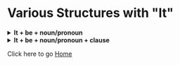 
# Various Structures with "It"

<details>
<summary>
<b>It + be + noun/pronoun</b>
</summary>
It is me/It is I.<br>
(यह मैं हूं)<br>

It is you/It is you.<br>
(यह तुम हो)<br>

It was him/It was he.<br>
(वह था)<br>

It is Abhinay.<br>
(यह अभिनय है)<br>
It was Chandani.<br>
(वह चांदनी थी)<br>

It was Preeti.<br>
(वह प्रीति थी)<br>

It is morning.<br>
(सुबह है)<br>

It is evening.<br>
(शाम है)<br>

It is night.<br>
(रात है)<br>

It is day.<br>
(दिन है)<br>

It is 12 o'clock.<br>
(बारह बजे हैं)<br>

It is dark.<br>
(अंधेरा है)<br>

It is very dark.<br>
(बहुत अंधेरा है)<br>

It is very hot.<br>
(बहुत गरम है)<br>

It is very cold.<br>
(बहुत ठंडा है)<br>

It is seven.<br>
(सात बजे हैं)<br>

It is very cold outside.<br>
(बाहर बहुत ठंड है)<br>

It is very hot outside.<br>
(बाहर बहुत गरम है)<br>

It is winter.<br>
(यह सर्दी का मौसम है)<br>

It is summer.<br>
(यह गर्मी का मौसम है)<br>

It is cold.<br>
(ठंड है)<br>

</details>

<details>
<summary>
<b>It + be + noun/pronoun + clause</b>
</summary>

It was he who was really guilty.<br>
(वही वास्तव में दोषी था)<br>
(यह वह था  जो वास्तव में दोषी था)<br>

It is I who am responsible for this.<br>
(यह मैं हूं जो इसके लिए जिम्मेदार हूं)<br>

It is he who is responsible for this.<br>
(यह वह है जो इसके लिए जिम्मेदार है)<br>

It is she who has stolen the purse.<br>
(यह वही है जिसने पर्स चुराया है)<br>

It was Ankit who helped us.<br>
(वह अंकित था जिसने हमारी मदद की)<br>

It was Ankoor who wrote this book.<br>
(वह अंकूर था जिसने यह किताब लिखी)<br>

</details>


Click here to go [Home](/courses/english/readme.md)